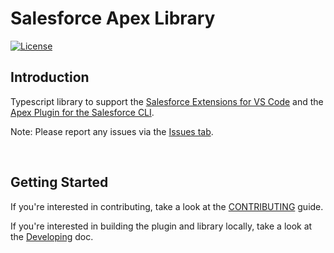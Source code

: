 # Salesforce Apex Library

[![License](https://img.shields.io/badge/License-BSD%203--Clause-blue.svg)](https://opensource.org/licenses/BSD-3-Clause)

## Introduction
Typescript library to support the [Salesforce Extensions for VS Code](https://github.com/forcedotcom/salesforcedx-vscode/) and the [Apex Plugin for the Salesforce CLI](https://github.com/salesforcecli/plugin-apex).

Note: Please report any issues via the [Issues tab](https://github.com/forcedotcom/salesforcedx-apex/issues).

<br/>

## Getting Started

If you're interested in contributing, take a look at the [CONTRIBUTING](./CONTRIBUTING.md) guide.

If you're interested in building the plugin and library locally, take a look at the [Developing](./contributing/developing.md) doc.

